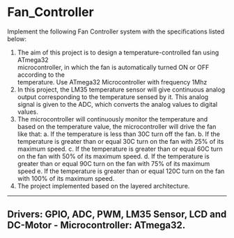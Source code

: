 # Fan_Controller

Implement the following Fan Controller system with the specifications listed below:

1. The aim of this project is to design a temperature-controlled fan using ATmega32     
   microcontroller, in which the fan is automatically turned ON or OFF according to the        
   temperature. Use ATmega32 Microcontroller with frequency 1Mhz
2. In this project, the LM35 temperature sensor will give continuous analog output 
   corresponding to the temperature sensed by it. This analog signal is given to the ADC, 
   which converts the analog values to digital values.
3. The microcontroller will continuously monitor the temperature and based on the 
   temperature value, the microcontroller will drive the fan like that:
      a. If the temperature is less than 30C turn off the fan.
      b. If the temperature is greater than or equal 30C turn on the fan with 25% of its
         maximum speed.
      c. If the temperature is greater than or equal 60C turn on the fan with 50% of its 
         maximum speed.
      d. If the temperature is greater than or equal 90C turn on the fan with 75% of its 
         maximum speed
      e. If the temperature is greater than or equal 120C turn on the fan with 100% of its 
         maximum speed.
4. The project implemented based on the layered architecture.
------------------------------------------------------------------------------------------
Drivers: GPIO, ADC, PWM, LM35 Sensor, LCD and DC-Motor - Microcontroller: ATmega32.
------------------------------------------------------------------------------------------
